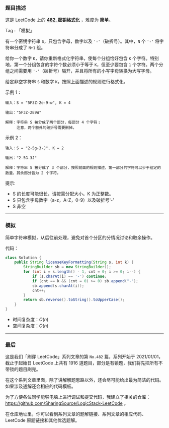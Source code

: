 ### 题目描述

这是 LeetCode 上的 **[482. 密钥格式化](https://leetcode-cn.com/problems/license-key-formatting/solution/gong-shui-san-xie-jian-dan-zi-fu-chuan-m-piya/)** ，难度为 **简单**。

Tag : 「模拟」

有一个密钥字符串 `S`，只包含字母，数字以及 `'-'`（破折号）。其中，`N` 个 `'-'` 将字符串分成了 `N+1` 组。

给你一个数字 `K`，请你重新格式化字符串，使每个分组恰好包含 `K` 个字符。特别地，第一个分组包含的字符个数必须小于等于 `K`，但至少要包含 `1` 个字符。两个分组之间需要用 `'-'`（破折号）隔开，并且将所有的小写字母转换为大写字母。

给定非空字符串 `S` 和数字 `K`，按照上面描述的规则进行格式化。

示例 1：
```
输入：S = "5F3Z-2e-9-w", K = 4

输出："5F3Z-2E9W"

解释：字符串 S 被分成了两个部分，每部分 4 个字符；
     注意，两个额外的破折号需要删掉。
```
示例 2：
```
输入：S = "2-5g-3-J", K = 2

输出："2-5G-3J"

解释：字符串 S 被分成了 3 个部分，按照前面的规则描述，第一部分的字符可以少于给定的数量，其余部分皆为 2 个字符。
```

提示:
* S 的长度可能很长，请按需分配大小。K 为正整数。
* S 只包含字母数字（a-z，A-Z，0-9）以及破折号'-'
* S 非空

---

### 模拟

简单字符串模拟，从后往前处理，避免对首个分区的分情况讨论和取余操作。

代码：
```Java
class Solution {
    public String licenseKeyFormatting(String s, int k) {
        StringBuilder sb = new StringBuilder();
        for (int i = s.length() - 1, cnt = 0; i >= 0; i--) {
            if (s.charAt(i) == '-') continue;
            if (cnt == k && (cnt = 0) >= 0) sb.append("-");
            sb.append(s.charAt(i));
            cnt++;
        }
        return sb.reverse().toString().toUpperCase();
    }
}
```
* 时间复杂度：$O(n)$
* 空间复杂度：$O(n)$

---

### 最后

这是我们「刷穿 LeetCode」系列文章的第 `No.482` 篇，系列开始于 2021/01/01，截止于起始日 LeetCode 上共有 1916 道题目，部分是有锁题，我们将先把所有不带锁的题目刷完。

在这个系列文章里面，除了讲解解题思路以外，还会尽可能给出最为简洁的代码。如果涉及通解还会相应的代码模板。

为了方便各位同学能够电脑上进行调试和提交代码，我建立了相关的仓库：https://github.com/SharingSource/LogicStack-LeetCode 。

在仓库地址里，你可以看到系列文章的题解链接、系列文章的相应代码、LeetCode 原题链接和其他优选题解。

